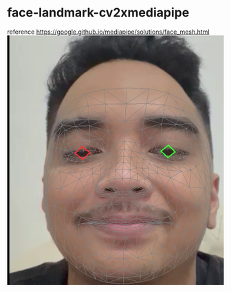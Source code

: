 # face-landmark-cv2xmediapipe
reference 
https://google.github.io/mediapipe/solutions/face_mesh.html
![](https://github.com/ferytell/face-landmark-cv2xmediapipe/blob/master/Screenshot%202022-12-22%20192027.jpg)
